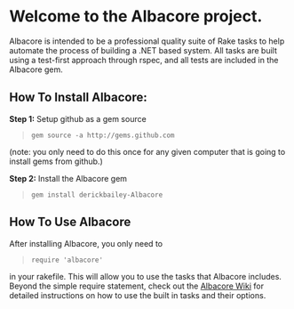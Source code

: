 # Welcome to the Albacore project.

Albacore is intended to be a professional quality suite of Rake tasks to help automate the process of building a .NET based system. All tasks are built using a test-first approach through rspec, and all tests are included in the Albacore gem.

## How To Install Albacore:

**Step 1:** Setup github as a gem source

> `gem source -a http://gems.github.com`

(note: you only need to do this once for any given computer that is going to install gems from github.)

**Step 2:** Install the Albacore gem

> `gem install derickbailey-Albacore`

## How To Use Albacore

After installing Albacore, you only need to

> `require 'albacore'`

in your rakefile. This will allow you to use the tasks that Albacore includes. Beyond the simple require statement, check out the [Albacore Wiki](http://wiki.github.com/derickbailey/Albacore) for detailed instructions on how to use the built in tasks and their options.